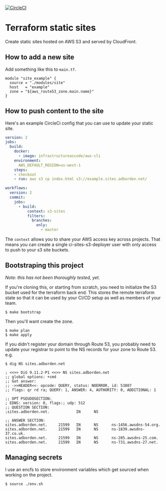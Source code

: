 [![CircleCI](https://circleci.com/gh/adborden/sites.svg?style=svg)](https://circleci.com/gh/adborden/sites)

# Terraform static sites

Create static sites hosted on AWS S3 and served by CloudFront.


## How to add a new site

Add something like this to `main.tf`.

```
module "site_example" {
  source = "./modules/site"
  host   = "example"
  zone = "${aws_route53_zone.main.name}"
}
```


## How to push content to the site

Here's an example CircleCi config that you can use to update your static site.

```yaml
version: 2
jobs:
  build:
    docker:
      - image: infrastructureascode/aws-cli
    environment:
      AWS_DEFAULT_REGION=us-west-1
    steps:
    - checkout
    - run: aws s3 cp index.html s3://example.sites.adborden.net/

workflows:
  version: 2
  commit:
    jobs:
      - build:
          context: s3-sites
          filters:
            branches:
              only:
                - master
```

The `context` allows you to share your AWS access key across projects. That
means you can create a single ci-sites-s3-deployer user with only access to push
to your s3 site buckets.


## Bootstraping this project

_Note: this has not been thoroughly tested, yet._

If you're cloning this, or starting from scratch, you need to initialize the S3
bucket used for the terraform back end. This stores the remote terraform state
so that it can be used by your CI/CD setup as well as members of your team.

    $ make bootstrap

Then you'll want create the zone.

    $ make plan
    $ make apply

If you didn't register your domain through Route 53, you probably need to update
your registrar to point to the NS records for your zone to Route 53. e.g.

```
$ dig NS sites.adborden.net

; <<>> DiG 9.11.2-P1 <<>> NS sites.adborden.net
;; global options: +cmd
;; Got answer:
;; ->>HEADER<<- opcode: QUERY, status: NOERROR, id: 53807
;; flags: qr rd ra; QUERY: 1, ANSWER: 4, AUTHORITY: 0, ADDITIONAL: 1

;; OPT PSEUDOSECTION:
; EDNS: version: 0, flags:; udp: 512
;; QUESTION SECTION:
;sites.adborden.net.            IN      NS

;; ANSWER SECTION:
sites.adborden.net.     21599   IN      NS      ns-1456.awsdns-54.org.
sites.adborden.net.     21599   IN      NS      ns-1839.awsdns-37.co.uk.
sites.adborden.net.     21599   IN      NS      ns-205.awsdns-25.com.
sites.adborden.net.     21599   IN      NS      ns-731.awsdns-27.net.
```

## Managing secrets

I use an encfs to store environment variables which get sourced when working on
the project.

    $ source ./env.sh
